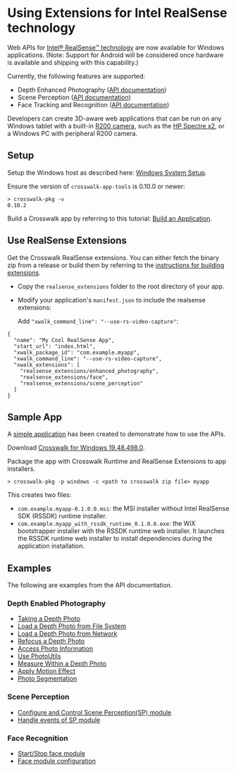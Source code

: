 # Using Extensions for Intel RealSense technology

Web APIs for [Intel® RealSense™ technology](http://www.intel.com/realsense) are now available for Windows applications. (Note: Support for Android will be considered once hardware is available and shipping with this capability.)

Currently, the following features are supported:

* Depth Enhanced Photography ([API documentation](http://crosswalk-project.github.io/realsense-extensions-crosswalk/spec/depth-enabled-photography.html))
* Scene Perception ([API documentation](http://crosswalk-project.github.io/realsense-extensions-crosswalk/spec/scene-perception.html))
* Face Tracking and Recognition ([API documentation](http://crosswalk-project.github.io/realsense-extensions-crosswalk/spec/face.html))

Developers can create 3D-aware web applications that can be run on any Windows tablet with a built-in [R200 camera](https://software.intel.com/en-us/RealSense/R200Camera), such as the [HP Spectre x2](http://store.hp.com/us/en/ContentView?storeId=10151&langId=-1&catalogId=10051&eSpotName=new-detachable), or a Windows PC with peripheral R200 camera.

## Setup

Setup the Windows host as described here: [Windows System Setup](/documentation/windows/windows_host_setup.html).

Ensure the version of `crosswalk-app-tools` is 0.10.0 or newer:

    > crosswalk-pkg -v
	0.10.2

Build a Crosswalk app by referring to this tutorial: [Build an Application](https://crosswalk-project.org/documentation/windows/build_an_application.html).

## Use RealSense Extensions

Get the Crosswalk RealSense extensions. You can either fetch the binary zip from a release or build them by referring to the [instructions for building extensions](https://github.com/crosswalk-project/realsense-extensions-crosswalk/wiki/Dev-Instructions-for-Windows#building-extensions).

* Copy the `realsense_extensions` folder to the root directory of your app.
* Modify your application's `manifest.json` to include the realsense extensions:

  Add `"xwalk_command_line": "--use-rs-video-capture"`:
    
````
{
  "name": "My Cool RealSense App",
  "start_url": "index.html",
  "xwalk_package_id": "com.example.myapp",
  "xwalk_command_line": "--use-rs-video-capture",
  "xwalk_extensions": [
    "realsense_extensions/enhanced_photography",
    "realsense_extensions/face",
    "realsense_extensions/scene_perception"
  ]
}
````

## Sample App
A [simple application](https://github.com/crosswalk-project/realsense-extensions-crosswalk/tree/v18.6.0/sample) has been created to demonstrate how to use the APIs.

Download [Crosswalk for Windows 19.48.498.0](https://download.01.org/crosswalk/releases/crosswalk/windows/canary/19.48.498.0/crosswalk64-19.48.498.0.zip).

Package the app with Crosswalk Runtime and RealSense Extensions to app installers.

    > crosswalk-pkg -p windows -c <path to crosswalk zip file> myapp

This creates two files:

* `com.example.myapp-0.1.0.0.msi`: the MSI installer without Intel RealSense SDK (RSSDK) runtime installer.
* `com.example.myapp_with_rssdk_runtime_0.1.0.0.exe`: the WiX bootstrapper installer with the RSSDK runtime web installer. It launches the RSSDK runtime web installer to install dependencies during the application installation.

## Examples

The following are examples from the API documentation.

### Depth Enabled Photography

* [Taking a Depth Photo](http://crosswalk-project.github.io/realsense-extensions-crosswalk/spec/depth-enabled-photography.html#taking-a-depth-photo)
* [Load a Depth Photo from File System](http://crosswalk-project.github.io/realsense-extensions-crosswalk/spec/depth-enabled-photography.html#load-a-depth-photo-from-file-system)
* [Load a Depth Photo from Network](http://crosswalk-project.github.io/realsense-extensions-crosswalk/spec/depth-enabled-photography.html#load-a-depth-photo-from-network)
* [Refocus a Depth Photo](http://crosswalk-project.github.io/realsense-extensions-crosswalk/spec/depth-enabled-photography.html#refocus-a-depth-photo)
* [Access Photo Information](http://crosswalk-project.github.io/realsense-extensions-crosswalk/spec/depth-enabled-photography.html#access-photo-information)
* [Use PhotoUtils](http://crosswalk-project.github.io/realsense-extensions-crosswalk/spec/depth-enabled-photography.html#use-photoutils)
* [Measure Within a Depth Photo](http://crosswalk-project.github.io/realsense-extensions-crosswalk/spec/depth-enabled-photography.html#measure-within-a-depth-photo)
* [Apply Motion Effect](http://crosswalk-project.github.io/realsense-extensions-crosswalk/spec/depth-enabled-photography.html#apply-motion-effect)
* [Photo Segmentation ](http://crosswalk-project.github.io/realsense-extensions-crosswalk/spec/depth-enabled-photography.html#photo-segmentation)

### Scene Perception

* [Configure and Control Scene Perception(SP) module](http://crosswalk-project.github.io/realsense-extensions-crosswalk/spec/scene-perception.html#configure-and-control-scene-perception-sp-module)
* [Handle events of SP module ](http://crosswalk-project.github.io/realsense-extensions-crosswalk/spec/scene-perception.html#handle-events-of-sp-module)

### Face Recognition

* [Start/Stop face module](http://crosswalk-project.github.io/realsense-extensions-crosswalk/spec/face.html#start-stop-face-module)
* [Face module configuration](http://crosswalk-project.github.io/realsense-extensions-crosswalk/spec/face.html#face-module-configuration.x)
